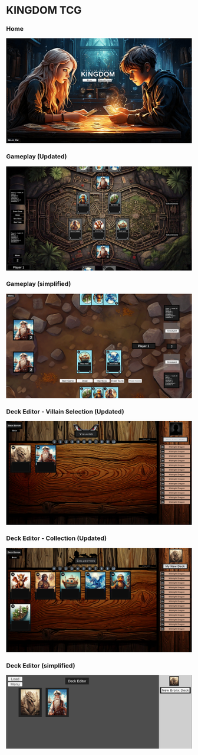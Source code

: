 
<h1>KINGDOM TCG</h1>

<h3>Home</h3>

![screenshot1 game](scene_transition.gif)

<h3>Gameplay (Updated)</h3>

![screenshot2 game](screen_gameplay2.png)

<h3>Gameplay (simplified)</h3>

![screenshot2 game](screen.png)


<h3>Deck Editor - Villain Selection (Updated)</h3>

![screenshot2 game](screen_deckbuilder3.png)


<h3>Deck Editor - Collection (Updated)</h3>

![screenshot2 game](screen_deckbuilder4.png)


<h3>Deck Editor (simplified)</h3>

![screenshot2 game](screen2.png)
